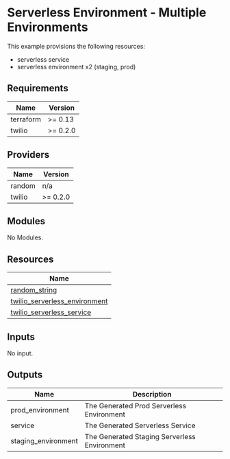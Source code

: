 # Serverless Environment - Multiple Environments

This example provisions the following resources:

- serverless service
- serverless environment x2 (staging, prod)

## Requirements

| Name      | Version  |
| --------- | -------- |
| terraform | >= 0.13  |
| twilio    | >= 0.2.0 |

## Providers

| Name   | Version  |
| ------ | -------- |
| random | n/a      |
| twilio | >= 0.2.0 |

## Modules

No Modules.

## Resources

| Name                                                                                                                                    |
| --------------------------------------------------------------------------------------------------------------------------------------- |
| [random_string](https://registry.terraform.io/providers/hashicorp/random/latest/docs/resources/string)                                  |
| [twilio_serverless_environment](https://registry.terraform.io/providers/RJPearson94/twilio/0.2.0/docs/resources/serverless_environment) |
| [twilio_serverless_service](https://registry.terraform.io/providers/RJPearson94/twilio/0.2.0/docs/resources/serverless_service)         |

## Inputs

No input.

## Outputs

| Name                | Description                                  |
| ------------------- | -------------------------------------------- |
| prod_environment    | The Generated Prod Serverless Environment    |
| service             | The Generated Serverless Service             |
| staging_environment | The Generated Staging Serverless Environment |
